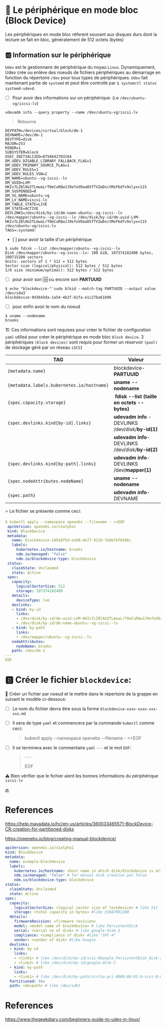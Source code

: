 # :roll_of_paper: Le périphérique en mode bloc (Block Device)

Les périphériques en mode bloc réferent souvant aux disques durs dont la lecture se fait en bloc, généralement de 512 octets (bytes)

## :ab: Information sur le périphérique 

`Udev` est le gestionnaire de périphérique du noyau `Linux`. Dynamiquement, Udev crée ou enlève des noeuds de fichiers périphériques au démarrage en fonction du répertoire `/dev` pour tous types de périphériques. `Udev` fait maintenant partie de `systemd` et peut être controllé par `$ systemctl status systemd-udevd`.

- [ ] Pour avoir des informations sur un périphérique: (i.e `/dev/ubuntu-vg/iscsi-lv`)

```
udevadm info --query property --name /dev/ubuntu-vg/iscsi-lv
```
> Retourne
```
DEVPATH=/devices/virtual/block/dm-1
DEVNAME=/dev/dm-1
DEVTYPE=disk
MAJOR=253
MINOR=1
SUBSYSTEM=block
USEC_INITIALIZED=8756642703164
DM_UDEV_DISABLE_LIBRARY_FALLBACK_FLAG=1
DM_UDEV_PRIMARY_SOURCE_FLAG=1
DM_UDEV_RULES=1
DM_UDEV_RULES_VSN=2
DM_NAME=ubuntu--vg-iscsi--lv
DM_UUID=LVM-HKIv7LZ8lAU2TLmwaLrT0eCuRQwJJ9efoV0aa0SfTVZwDsctMoF6dfv9xlyxv115
DM_SUSPENDED=0
DM_VG_NAME=ubuntu-vg
DM_LV_NAME=iscsi-lv
DM_TABLE_STATE=LIVE
DM_STATE=ACTIVE
DEVLINKS=/dev/disk/by-id/dm-name-ubuntu--vg-iscsi--lv /dev/mapper/ubuntu--vg-iscsi--lv /dev/disk/by-id/dm-uuid-LVM-HKIv7LZ8lAU2TLmwaLrT0eCuRQwJJ9efoV0aa0SfTVZwDsctMoF6dfv9xlyxv115 /dev/ubuntu-vg/iscsi-lv
TAGS=:systemd:
```

- [ ] pour avoir la taille d'un périphérique

```
$ sudo fdisk --list /dev/mapper/ubuntu--vg-iscsi--lv
Disk /dev/mapper/ubuntu--vg-iscsi--lv: 100 GiB, 107374182400 bytes, 209715200 sectors
Units: sectors of 1 * 512 = 512 bytes
Sector size (logical/physical): 512 bytes / 512 bytes
I/O size (minimum/optimal): 512 bytes / 512 bytes
```

- [ ] pour avoir son :id: ou encore son **PARTUUID**

```
$ echo "blockdevice-"`sudo blkid --match-tag PARTUUID --output value /dev/sda3`
blockdevice-943643da-1a54-4b2f-b1fa-e1c27ba61b96
```

- [ ] pour enfin avoir le nom du noeud

```
$ uname --nodename
brooks
```

:building_construction: Ces informations sont requises pour créer le fichier de configuration `yaml` utilisé pour créer le périphérique en mode bloc `block device`. 3 périphériques `(block devices)` sont requis pour former un réservoir `(pool)` de stockage géré par un réseau `iSCSI`

| TAG | Valeur |
|--------------------------------------------|------------------------------------|
| `{metadata.name}`                          | blockdevice-**PARTUUID**           |
| `{metadata.labels.kubernetes.io/hostname}` | **uname --nodename**               |
| `{spec.capacity.storage}`                  | **fdisk --list (taille en octets -- bytes)** |
| `{spec.devlinks.kind[by-id].links}`        | **udevadm info** - DEVLINKS /dev/disk/**by-id(1)**  |
|                                            | **udevadm info**- DEVLINKS /dev/disk/**by-id(2)**  |
| `{spec.devlinks.kind[by-path].links}`      | **udevadm info**- DEVLINKS /dev/**mapper(1)**      |
| `{spec.nodeAttributes.nodeName]`           | **uname --nodename**               |
| `{spec.path}`                              | **udevadm info**- DEVNAME |

:star: Le fichier se présente comme ceci:

```yaml
$ kubectl apply --namespace openebs --filename - <<EOF 
 apiVersion: openebs.io/v1alpha1
 kind: BlockDevice
 metadata:
   name: blockdevice-18918f5d-e3d0-4e77-9126-febbfbf0366c
   labels:
     kubernetes.io/hostname: brooks
     ndm.io/managed: "false"
     ndm.io/blockdevice-type: blockdevice
 status:
   claimState: Unclaimed
   state: Active
 spec:
   capacity:
     logicalSectorSize: 512
     storage: 107374182400
   details:
     deviceType: lvm
   devlinks:
   - kind: by-id
     links:
     - /dev/disk/by-id/dm-uuid-LVM-HKIv7LZ8lAU2TLmwaLrT0eCuRQwJJ9efoV0aa0SfTVZwDsctMoF6dfv9xlyxv115
     - /dev/disk/by-id/dm-name-ubuntu--vg-iscsi--lv
   - kind: by-path
     links:
     - /dev/mapper/ubuntu--vg-iscsi--lv
   nodeAttributes:
     nodeName: brooks
   path: /dev/dm-1
---
EOF
```

# :b: Créer le fichier `blockdevice`:

:round_pushpin: Créer un fichier par noeud et le mettre dans le répertoire de la grappe en suivant le modèle ci-dessous:

- [ ] Le nom du fichier devra être sous la forme `blockdevice-xxxx-xxxx-xxx-xxx.md`

- [ ] Il sera de type `yaml` et commencera par la commande `kubectl` comme ceci:
  >  kubectl apply --namespace openebs --filename - <<EOF 

- [ ] Il se terminera avec le commentaire `yaml` `---` et le mot `EOF`:
  > `---`
  > 
  > EOF

:warning: Bien vérifier que le fichier aient les bonnes informations du périphérique `iscsi-lv`

[:back:](../#roll_of_paper-le-périphérique-block-device)


# References

https://help.mayadata.io/hc/en-us/articles/360033465571-BlockDevice-CR-creation-for-partitioned-disks

https://openebs.io/blog/creating-manual-blockdevice/

```yaml
apiVersion: openebs.io/v1alpha1
kind: BlockDevice
metadata:
  name: example-blockdevice
  labels:
    kubernetes.io/hostname: <host name in which disk/blockdevice is attached> # like gke-openebs-user-default-pool-044afcb8-bmc0
    ndm.io/managed: "false" # for manual disk creation put false
    ndm.io/blockdevice-type: blockdevice
status:
  claimState: Unclaimed
  state: Active
spec:
  capacity:
    logicalSectorSize: <logical sector size of lockdevice> # like 512
    storage: <total capacity in bytes> #like 53687091200
  details:
    firmwareRevision: <firmware revision>
    model: <model name of blockdevice> # like PersistentDisk
    serial: <serial no of disk> # like google-disk-2
    compliance: <compliance of disk> #like "SPC-4"
    vendor: <vendor of disk> #like Google
  devlinks:
  - kind: by-id
    links:
    - <link1> # like /dev/disk/by-id/scsi-0Google_PersistentDisk_disk-2
    - <link2> # like /dev/disk/by-id/google-disk-2
  - kind: by-path
    links:
    - <link1> # like /dev/disk/by-path/virtio-pci-0000:00:03.0-scsi-0:0:2:0 
  Partitioned: Yes
  path: <devpath> # like /dev/sdb1
```
# References

https://www.thegeekdiary.com/beginners-guide-to-udev-in-linux/
